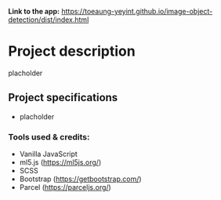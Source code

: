 **Link to the app:** https://toeaung-yeyint.github.io/image-object-detection/dist/index.html
<br/>

# Project description

placholder


## Project specifications

- placholder

### Tools used & credits:
- Vanilla JavaScript
- ml5.js (https://ml5js.org/)
- SCSS
- Bootstrap (https://getbootstrap.com/)
- Parcel (https://parceljs.org/)
